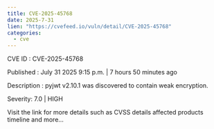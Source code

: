 ```yaml
--- 
title: CVE-2025-45768
date: 2025-7-31
lien: "https://cvefeed.io/vuln/detail/CVE-2025-45768"
categories:
  - cve
---
```


CVE ID : CVE-2025-45768

Published :  July 31
2025
9:15 p.m. | 7 hours
50 minutes ago

Description : pyjwt v2.10.1 was discovered to contain weak encryption.

Severity: 7.0 | HIGH

Visit the link for more details
such as CVSS details
affected products
timeline
and more...
